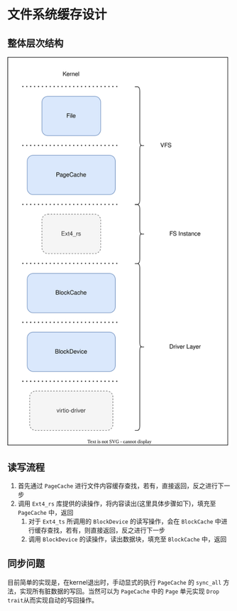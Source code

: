 # 文件系统缓存设计

## 整体层次结构

![层次结构](./pic/structure.svg)

## 读写流程

1. 首先通过 `PageCache` 进行文件内容缓存查找，若有，直接返回，反之进行下一步
2. 调用 `Ext4_rs` 库提供的读操作，将内容读出(这里具体步骤如下)，填充至 `PageCache` 中，返回
    1. 对于 `Ext4_ts` 所调用的 `BlockDevice` 的读写操作，会在 `BlockCache` 中进行缓存查找，若有，则直接返回，反之进行下一步
    2. 调用 `BlockDevice` 的读操作，读出数据块，填充至 `BlockCache` 中，返回

## 同步问题

目前简单的实现是，在kernel退出时，手动显式的执行 `PageCache` 的 `sync_all` 方法，实现所有脏数据的写回。当然可以为 `PageCache` 中的 `Page` 单元实现 `Drop trait`从而实现自动的写回操作。